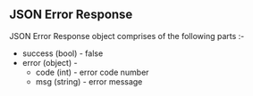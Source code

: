 ## JSON Error Response ##

JSON Error Response object comprises of the following parts :-

  * success (bool) - false
  * error (object) -
    * code (int) - error code number
    * msg (string) - error message